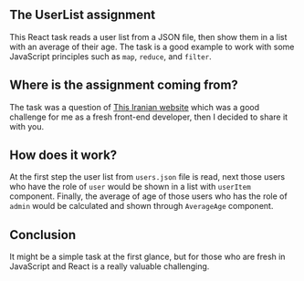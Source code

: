 ## The UserList assignment
This React task reads a user list from a JSON file, then show them in a list with an average of their age. 
The task is a good example to work with some JavaScript principles such as ```map```, ```reduce```, and ```filter```.

## Where is the assignment coming from?
The task was a question of [This Iranian website](https://quera.ir/course/assignments/13823/problems) which was a good challenge
for me as a fresh front-end developer, then I decided to share it with you.

## How does it work?
At the first step the user list from ```users.json``` file is read, next those users who have the role of ```user```
would be shown in a list with ```userItem``` component. Finally, the average of age of those users who has the role of ```admin```
would be calculated and shown through ```AverageAge``` component.

## Conclusion
It might be a simple task at the first glance, but for those who are fresh in JavaScript and React is a really valuable challenging.
